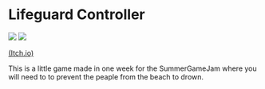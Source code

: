 # Lifeguard Controller

![](https://img.itch.zone/aW1hZ2UvNDQ2MTEzLzIyNTY5MTIucG5n/347x500/zIDpq3.png) ![](https://img.itch.zone/aW1hZ2UvNDQ2MTEzLzIyNTY5MTEucG5n/347x500/U9Dr0c.png)

[ (Itch.io)](https://thehunterjp.itch.io/lifeguard-controller)

This is a little game made in one week for the SummerGameJam where you will need to to prevent the peaple from the beach to drown. 
